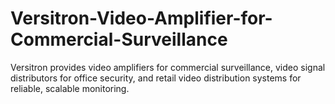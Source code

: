 # Versitron-Video-Amplifier-for-Commercial-Surveillance
Versitron provides video amplifiers for commercial surveillance, video signal distributors for office security, and retail video distribution systems for reliable, scalable monitoring.
